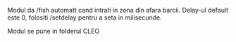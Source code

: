 Modul da /fish automatt cand intrati in zona din afara barcii.
Delay-ul default este 0, folositi /setdelay pentru a seta in milisecunde.

Modul se pune in folderul CLEO
 
